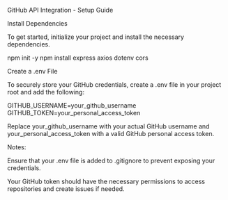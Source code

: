 GitHub API Integration - Setup Guide

Install Dependencies

To get started, initialize your project and install the necessary dependencies.

npm init -y
npm install express axios dotenv cors

Create a .env File

To securely store your GitHub credentials, create a .env file in your project root and add the following:

GITHUB_USERNAME=your_github_username
GITHUB_TOKEN=your_personal_access_token

Replace your_github_username with your actual GitHub username and your_personal_access_token with a valid GitHub personal access token.

Notes:

Ensure that your .env file is added to .gitignore to prevent exposing your credentials.

Your GitHub token should have the necessary permissions to access repositories and create issues if needed.

